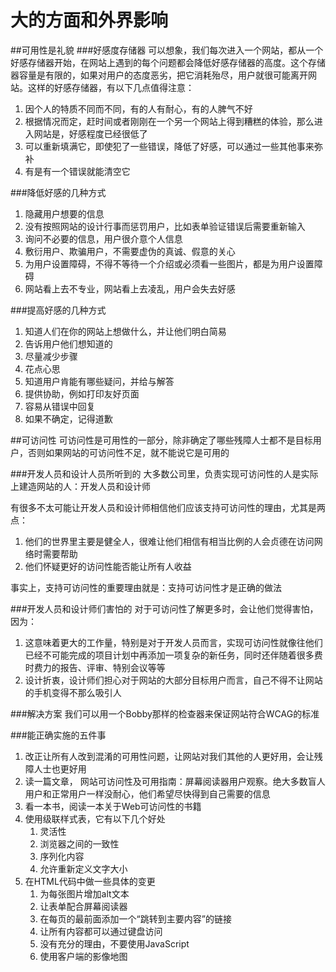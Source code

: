 大的方面和外界影响
===
##可用性是礼貌
###好感度存储器
可以想象，我们每次进入一个网站，都从一个好感存储器开始，在网站上遇到的每个问题都会降低好感存储器的高度。这个存储器容量是有限的，如果对用户的态度恶劣，把它消耗殆尽，用户就很可能离开网站。这样的好感存储器，有以下几点值得注意：
1. 因个人的特质不同而不同，有的人有耐心，有的人脾气不好
2. 根据情况而定，赶时间或者刚刚在一个另一个网站上得到糟糕的体验，那么进入网站是，好感程度已经很低了
3. 可以重新填满它，即使犯了一些错误，降低了好感，可以通过一些其他事来弥补
4. 有是有一个错误就能清空它

###降低好感的几种方式
1. 隐藏用户想要的信息
2. 没有按照网站的设计行事而惩罚用户，比如表单验证错误后需要重新输入
3. 询问不必要的信息，用户很介意个人信息
4. 敷衍用户、欺骗用户，不需要虚伪的真诚、假意的关心
5. 为用户设置障碍，不得不等待一个介绍或必须看一些图片，都是为用户设置障碍
6. 网站看上去不专业，网站看上去凌乱，用户会失去好感

###提高好感的几种方式
1. 知道人们在你的网站上想做什么，并让他们明白简易
2. 告诉用户他们想知道的
3. 尽量减少步骤
4. 花点心思
5. 知道用户肯能有哪些疑问，并给与解答
6. 提供协助，例如打印友好页面
7. 容易从错误中回复
8. 如果不确定，记得道歉

##可访问性
可访问性是可用性的一部分，除非确定了哪些残障人士都不是目标用户，否则如果网站的可访问性不足，就不能说它是可用的

###开发人员和设计人员所听到的
大多数公司里，负责实现可访问性的人是实际上建造网站的人：开发人员和设计师

有很多不太可能让开发人员和设计师相信他们应该支持可访问性的理由，尤其是两点：
1. 他们的世界里主要是健全人，很难让他们相信有相当比例的人会贞德在访问网络时需要帮助
2. 他们怀疑更好的访问性能否能让所有人收益

事实上，支持可访问性的重要理由就是：支持可访问性才是正确的做法

###开发人员和设计师们害怕的
对于可访问性了解更多时，会让他们觉得害怕，因为：
1. 这意味着更大的工作量，特别是对于开发人员而言，实现可访问性就像往他们已经不可能完成的项目计划中再添加一项复杂的新任务，同时还伴随着很多费时费力的报告、评审、特别会议等等
2. 设计折衷，设计师们担心对于网站的大部分目标用户而言，自己不得不让网站的手机变得不那么吸引人

###解决方案
我们可以用一个Bobby那样的检查器来保证网站符合WCAG的标准

###能正确实施的五件事
1. 改正让所有人改到混淆的可用性问题，让网站对我们其他的人更好用，会让残障人士也更好用
2. 读一篇文章， 网站可访问性及可用指南：屏幕阅读器用户观察。绝大多数盲人用户和正常用户一样没耐心，他们希望尽快得到自己需要的信息
3. 看一本书，阅读一本关于Web可访问性的书籍
4. 使用级联样式表，它有以下几个好处
    1. 灵活性
    2. 浏览器之间的一致性
    3. 序列化内容
    4. 允许重新定义文字大小
5. 在HTML代码中做一些具体的变更
    1. 为每张图片增加alt文本
    2. 让表单配合屏幕阅读器
    3. 在每页的最前面添加一个“跳转到主要内容”的链接
    4. 让所有内容都可以通过键盘访问
    5. 没有充分的理由，不要使用JavaScript
    6. 使用客户端的影像地图
